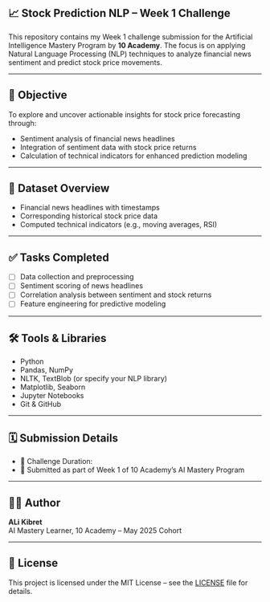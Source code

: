 ## 📈 Stock Prediction NLP – Week 1 Challenge

This repository contains my Week 1 challenge submission for the Artificial Intelligence Mastery Program by **10 Academy**. The focus is on applying Natural Language Processing (NLP) techniques to analyze financial news sentiment and predict stock price movements.

---

## 🧠 Objective

To explore and uncover actionable insights for stock price forecasting through:

- Sentiment analysis of financial news headlines  
- Integration of sentiment data with stock price returns  
- Calculation of technical indicators for enhanced prediction modeling  

---

## 📂 Dataset Overview

- Financial news headlines with timestamps  
- Corresponding historical stock price data  
- Computed technical indicators (e.g., moving averages, RSI)  

---

## ✅ Tasks Completed

- [ ] Data collection and preprocessing  
- [ ] Sentiment scoring of news headlines  
- [ ] Correlation analysis between sentiment and stock returns  
- [ ] Feature engineering for predictive modeling  

---

## 🛠️ Tools & Libraries

- Python  
- Pandas, NumPy  
- NLTK, TextBlob (or specify your NLP library)  
- Matplotlib, Seaborn  
- Jupyter Notebooks  
- Git & GitHub  

---

## 🗓️ Submission Details

- 📅 Challenge Duration: 
- 🧪 Submitted as part of Week 1 of 10 Academy’s AI Mastery Program  

---

## 👨‍🎓 Author

**ALi Kibret**  
AI Mastery Learner, 10 Academy – May 2025 Cohort  

---

## 📜 License

This project is licensed under the MIT License – see the [LICENSE](LICENSE) file for details.
